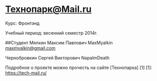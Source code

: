 Технопарк@Mail.ru
============
Курс: Фронтэнд

Учебный период: весенний семестр 2014г.

##Студент
Мялкин Максим Павлович
MaxMyalkin
maxmyalkin@gmail.com

Чернобровкин Сергей Викторович NapalmDeath 

Подробное о проекте можно прочесть на сайте [Технопарка] [1]
[1]: https://tech-mail.ru/
